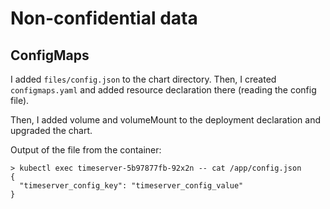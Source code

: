 # Non-confidential data

## ConfigMaps

I added `files/config.json` to the chart directory. Then, I created `configmaps.yaml` and added resource declaration there (reading the config file).

Then, I added volume and volumeMount to the deployment declaration and upgraded the chart.

Output of the file from the container:
```shell
> kubectl exec timeserver-5b97877fb-92x2n -- cat /app/config.json                                      
{
  "timeserver_config_key": "timeserver_config_value"
}
```

